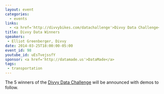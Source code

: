 ```yaml
---
layout: event
categories: 
  - events
links:
  - <a href='http://divvybikes.com/datachallenge'>Divvy Data Challenge</a>
title: Divvy Data Winners
speakers: 
 - Elliot Greenberger, Divvy
date: 2014-03-25T18:00:00-05:00
event_id: 98
youtube_id: uEsTvejssfY
sponsor: <a href='http://datamade.us'>DataMade</a>
tags: 
 - transportation
---
```


<p>The 5 winners of the <a href='http://divvybikes.com/datachallenge'>Divvy Data Challenge</a> will be announced with demos to follow.</p>
